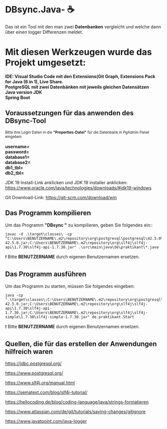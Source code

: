# DBsync.Java- :coffee: # 

Das ist ein Tool mit den man zwei **Datenbanken** vergleicht und welche dann über einen logger Differenzen meldet. <br>

# Mit diesen Werkzeugen wurde das Projekt umgesetzt: #

**IDE: Visual Studio Code mit den Extensions(Git Graph, Extensions Pack for Java (6 in 1), Live Share. <br>
PostgreSQL mit zwei Datenbänken mit jeweils gleichen Datensätzen <br>
Java version JDK             <br>
Spring Boot** <br>

## Voraussetzungen für das anwenden des DBsync-Tool ##

<sub> Bitte ihre Login Daten in die **"Properties-Datei"** für die Datenbank in PgAdmin Panel eingeben: <sub> <br>

**username=   <br>
password=     <br>
database1=    <br>
database2=    <br>
db1_tbl=      <br>
db2_tbl=**

JDK 19 Install-Link anklicken und JDK 19 installer anklicken:
https://www.oracle.com/java/technologies/downloads/#jdk19-windows


Git Download-Link:
https://git-scm.com/download/win

## Das Programm kompilieren

Um das Programm **"DBsync "** zu kompilieren, geben Sie folgendes ein::

```console
javac -d .\target\classes\ -cp "C:\Users\BENUTZERNAME\.m2\repository\org\postgresql\postgresql\42.5.0\postgresql-42.5.0.jar;C:\Users\BENUTZERNAME\.m2\repository\org\slf4j\slf4j-api\1.7.30\slf4j-api-1.7.30.jar" .\src\main\java\de\praktikant\*.java
```
:exclamation: Bitte **BENUTZERNAME** durch eigenen Benutzernamen ersetzen.

## Das Programm ausführen

Um das Programm zu starten, müssen Sie folgendes eingeben:

```console
java -cp ".\target\classes\;C:\Users\BENUTZERNAME\.m2\repository\org\postgresql\postgresql\42.5.0\postgresql-42.5.0.jar;C:\Users\BENUTZERNAME\.m2\repository\org\slf4j\slf4j-api\1.7.30\slf4j-api-1.7.30.jar;C:\Users\BENUTZERNAME\.m2\repository\org\slf4j\slf4j-simple\1.7.30\slf4j-simple-1.7.30.jar" de.praktikant.Start

```
:exclamation: Bitte **BENUTZERNAME** durch eigenen Benutzernamen ersetzen.

## Quellen, die für das erstellen der Anwendungen hilfreich waren ##

  https://jdbc.postgresql.org/
  
  https://www.postgresql.org/
  
  https://www.slf4j.org/manual.html
  
  https://sematext.com/blog/slf4j-tutorial/
  
  https://hellocoding.de/blog/coding-language/java/strings-formatieren
  
  https://www.atlassian.com/de/git/tutorials/saving-changes/gitignore
  
  https://www.javatpoint.com/java-logger
 
